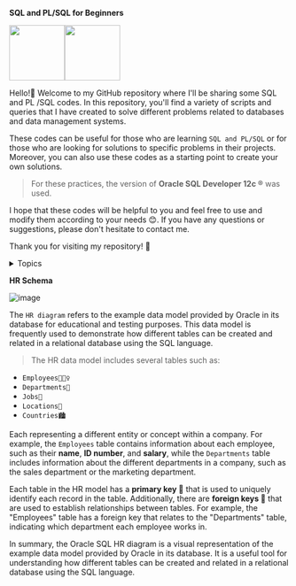 **SQL and PL/SQL for Beginners** 

<img src="https://user-images.githubusercontent.com/72313215/228310719-050fae75-fbca-424d-8e1a-f0ece06cb404.png" width="100" height="100" /><img src="https://www.oracle.com/a/ocom/img/sql-dev3.svg" width="100" height="100" />

Hello!🐸 Welcome to my GitHub repository where I'll be sharing some SQL and PL /SQL codes. In this repository, you'll find a variety of scripts and queries that I have created to solve different problems related to databases and data management systems.

These codes can be useful for those who are learning `SQL and PL/SQL` or for those who are looking for solutions to specific problems in their projects. Moreover, you can also use these codes as a starting point to create your own solutions.

> For these practices, the version of **Oracle SQL Developer 12c ®** was used.

I hope that these codes will be helpful to you and feel free to use and modify them according to your needs 😊. If you have any questions or suggestions, please don't hesitate to contact me.

Thank you for visiting my repository! 🤗

<details>
<summary> Topics </summary>
-Queries
- Subqueries
- Joins
- Restricting and sorting data
- Distinc statements
- Blocks
- Procedures
- Functions
- Packages
- Cursors
-Triggers
</details>

**HR Schema**

![image](https://user-images.githubusercontent.com/72313215/229589961-a4127ce8-552e-4ec8-bb3d-6577dbd4fc88.png)

The  `HR diagram` refers to the example data model provided by Oracle in its database for educational and testing purposes. This data model is frequently used to demonstrate how different tables can be created and related in a relational database using the SQL language.

> The HR data model includes several tables such as:
- `Employees👷🏻‍♀️`
- `Departments🏢`
- `Jobs🔨`
- `Locations🌆`
- `Countries🏙️`
  
Each representing a different entity or concept within a company. For example, the `Employees` table contains information about each employee, such as their **name**, **ID number**, and **salary**, while the `Departments` table includes information about the different departments in a company, such as the sales department or the marketing department.

Each table in the HR model has a  **primary key 🔑** that is used to uniquely identify each record in the table. Additionally, there are **foreign keys 🔐** that are used to establish relationships between tables. For example, the "Employees" table has a foreign key that relates to the "Departments" table, indicating which department each employee works in.

In summary, the Oracle SQL HR diagram is a visual representation of the example data model provided by Oracle in its database. It is a useful tool for understanding how different tables can be created and related in a relational database using the SQL language.








